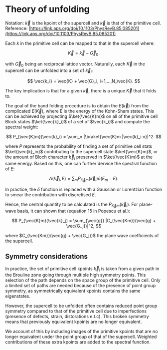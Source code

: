 # Theory of unfolding


Notation: $\vec{k}$ is the kpoint of the supercell and $\vec{k}$ is that of the primitive cell. 
Reference: [https://link.aps.org/doi/10.1103/PhysRevB.85.085201](https://link.aps.org/doi/10.1103/PhysRevB.85.085201)  

Each $k$ in the primitive cell can be mapped to that in the supercell where:

$$
\vec{K} = \vec{k} - \vec{G}_0.
$$

with $\vec{G}_0$ being an reciprocal lattice vector.
Naturally, each $\vec{K}$ in the supercell can be unfolded into a set of $\vec{k}_i$:

$$
\vec{k_i} = \vec{K} + \vec{G}_i, i=1,...,N_\vec{K}.
$$

The key implication is that for a given $\vec{k}$, there is a unique $\vec{K}$ that it folds to.

The goal of the band folding procedure is to obtain the $E(\vec{k})$ from the complicated $E(\vec{K})$, where E is the energy of the Kohn-Sham states. 
This can be achieved by projecting $\ket{\vec{K}m}$ on all of the primitive cell Block states $\ket{\vec{k}_i}$ of a set of $\vec{k_i}$ and compute the spectral weight:

$$
P_{\vec{K}m}(\vec{k}_i) = \sum_n |\braket{\vec{K}m |\vec{k}_i n}|^2.
$$

where $P$ represents the probability of finding a set of primitive cell stats $\ket{\vec{k}_in}$ contributing to the supercell state $\ket{\vec{K}m}$, or the amount of Bloch character $\vec{k}_i$ preserved in $\ket{\vec{K}m}$ at the same energy. 
Based on this, one can further dervice the spectral function of $E$:

$$
A(\vec{k}_i, E) = \sum_m P_{\vec{K}m}(\vec{k}_i)\delta(E_m - E).
$$

In practice, the $\delta$ function is replaced with a Gaussian or Lorentzian function to smear the contribution with discretised $E$. 

Hence, the central quantity to be calculated is the $P_{\vec{K}m}(\vec{k}_i)$.
For plane-wave basis, it can shown that (equation 15 in Popescu et al.):

$$
P_{\vec{K}m}(\vec{k}_j) = \sum_{\vec{g}} |C_{\vec{Km}}(\vec{g} + \vec{G_j})|^2,
$$

where $C_{\vec{Km}}(\vec{g} + \vec{G_j})$ the plane wave coefficients of the supercell. 


## Symmetry considerations

In practice, the set of primitive cell kpoints $\vec{k}_i$ is taken from a given path in the Brouline zone going through multiple high symmetry points. 
This selection of the path depends on the space group of the primitive cell.
Only a limited set of paths are needed because of the presence of point group symmetry, as symmetrically equivalent kpoints contains the same eigenstates. 

However, the supercell to be unfolded often contains reduced point group symmetry compared to that of the primitive cell due to imperfections (presence of defects, strain, distorations e.t.c).
This broken symmetry means that previously equivalent kpoints are no longer equivalent. 

We account of this by including images of the primitive kpoints that are no longer equivalent under the point group of that of the supercell. 
Weighted contributions of these extra kpoints are added to the spectral function. 
